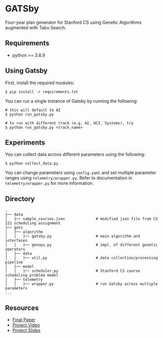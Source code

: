 # GATSby
Four-year plan generator for Stanford CS using Genetic Algorithms augmented with Tabu Search. 

## Requirements
- python >= 3.8.9

## Using Gatsby
First, install the required modules:

```console
$ pip install -r requirements.txt 
```

You can run a single instance of Gatsby by running the following:

```console
# this will default to AI
$ python run_gatsby.py

# to run with different track (e.g. AI, HCI, Systems), try
$ python run_gatsby.py <track_name>
```

## Experiments
You can collect data across different parameters using the following:
```console
$ python collect_data.py 
```
You can change parameters using `config.yaml` and set multiple parameter ranges using `telemetry/wrapper.py`.
Refer to documentation in `telemetry/wrapper.py` for more information.
## Directory
```angular2html
.
├── data
│   ├── sample_courses.json              # modified json file from CS 221 scheduling assignment
├── gats                    
│   ├── algorithm              
│   │   ├── gatsby.py                    # main algorithm and interfaces
│   │   ├── genops.py                    # impl. of different genetic operators
│   ├── data              
│   │   ├── util.py                      # data collection/processing pipeline
│   ├── model              
│   │   ├── scheduler.py                 # Stanford CS course scheduling problem model
│   ├── telemetry              
│   │   ├── wrapper.py                   # run Gatsby across multiple parameters
...
```

## Resources
 * [Final Paper](https://drive.google.com/file/d/1Ot7TVMxMdfXPOKcorhY-jWCaw5eyFCnw/view?usp=sharing)
 * [Project Video](https://www.youtube.com/watch?v=LmFLmpgDGbE)
 * [Project Slides](https://drive.google.com/file/d/19_kvqYC-SHbyIMhpfD0Ii-_MpqAC6vCe/view?usp=sharing)